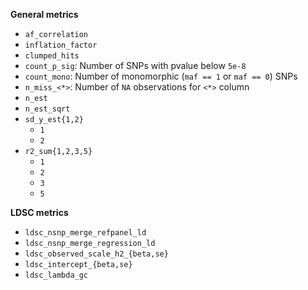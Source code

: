 **General metrics**

- `af_correlation`
- `inflation_factor`
- `clumped_hits`
- `count_p_sig`: Number of SNPs with pvalue below `5e-8`
- `count_mono`: Number of monomorphic (`maf == 1` or `maf == 0`) SNPs
- `n_miss_<*>`: Number of `NA` observations for `<*>` column
- `n_est`
- `n_est_sqrt`
- `sd_y_est{1,2}`
    - `1`
    - `2`
- `r2_sum{1,2,3,5}`
    - `1`
    - `2`
    - `3`
    - `5`

**LDSC metrics**

- `ldsc_nsnp_merge_refpanel_ld`
- `ldsc_nsnp_merge_regression_ld`
- `ldsc_observed_scale_h2_{beta,se}`
- `ldsc_intercept_{beta,se}`
- `ldsc_lambda_gc`
